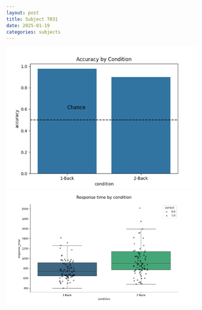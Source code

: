 ```yaml
---
layout: post
title: Subject 7031
date: 2025-01-19
categories: subjects
---
```


![](data/7031/run-32/7031_ATS_acc.png)
![](data/7031/run-32/7031_ATS_rt.png)
